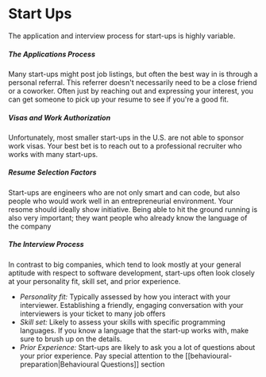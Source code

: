 # Start Ups
The application and interview process for start-ups is highly variable.

##### The Applications Process
Many start-ups might post job listings, but often the best way in is through a personal referral. This referrer doesn't necessarily need to be a close friend or a coworker. Often just by reaching out and expressing your interest, you can get someone to pick up your resume to see if you're a good fit.

##### Visas and Work Authorization
Unfortunately, most smaller start-ups in the U.S. are not able to sponsor work visas. Your best bet is to reach out to a professional recruiter who works with many start-ups.

##### Resume Selection Factors
Start-ups are engineers who are not only smart and can code, but also people who would work well in an entrepreneurial environment. Your resome should ideally show initiative. Being able to hit the ground running is also very important; they want people who already know the language of the company

##### The Interview Process
In contrast to big companies, which tend to look mostly at your general aptitude with respect to software development, start-ups often look closely at your personality fit, skill set, and prior experience.

- *Personality fit:* Typically assessed by how you interact with your interviewer. Establishing a friendly, engaging conversation with your interviewers is your ticket to many job offers
- *Skill set:* Likely to assess your skills with specific programming languages. If you know a language that the start-up works with, make sure to brush up on the details.
- *Prior Experience:* Start-ups are likely to ask you a lot of questions about your prior experience. Pay special attention to the [[behavioural-preparation|Behavioural Questions]] section